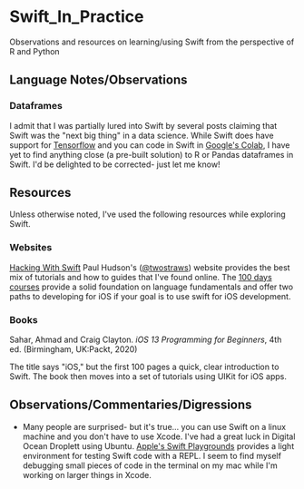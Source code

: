 # Swift_In_Practice
Observations and resources on learning/using Swift from the perspective of R and Python

## Language Notes/Observations



### Dataframes
I admit that I was partially lured into Swift by several posts claiming that Swift was the "next big thing" in a data science. While Swift does have support for [Tensorflow](https://www.tensorflow.org/swift/) and you can code in Swift in [Google's Colab](https://colab.research.google.com/notebooks/intro.ipynb), I have yet to find anything close (a pre-built solution) to R or Pandas dataframes in Swift. I'd be delighted to be corrected- just let me know! 


## Resources
Unless otherwise noted, I've used the following resources while exploring Swift.


### Websites

[Hacking With Swift](https://www.hackingwithswift.com/)
Paul Hudson's ([@twostraws](https://twitter.com/twostraws)) website provides the best mix of tutorials and how to guides that I've found online. The [100 days courses](https://www.hackingwithswift.com/100/swiftui) provide a solid foundation on language fundamentals and offer two paths to developing for iOS if your goal is to use swift for iOS development. 


### Books

Sahar, Ahmad and Craig Clayton. *iOS 13 Programming for Beginners*, 4th ed. (Birmingham, UK:Packt, 2020)

The title says "iOS," but the first 100 pages a quick, clear introduction to Swift. The book then moves into a set of tutorials using UIKit for iOS apps. 

## Observations/Commentaries/Digressions

- Many people are surprised- but it's true... you can use Swift on a linux machine and you don't have to use Xcode. I've had a great luck in Digital Ocean Droplett using Ubuntu. [Apple's Swift Playgrounds](https://www.apple.com/swift/playgrounds/) provides a light environment for testing Swift code with a REPL. I seem to find myself debugging small pieces of code in the terminal on my mac while I'm working on larger things in Xcode.
